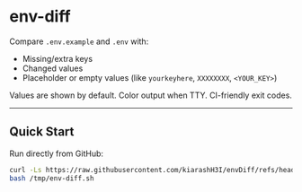 # env-diff

Compare `.env.example` and `.env` with:
- Missing/extra keys
- Changed values
- Placeholder or empty values (like `yourkeyhere`, `XXXXXXXX`, `<YOUR_KEY>`)

Values are shown by default. Color output when TTY. CI-friendly exit codes.

---

## Quick Start

Run directly from GitHub:

```bash
curl -Ls https://raw.githubusercontent.com/kiarashH3I/envDiff/refs/heads/main/env-diff.sh -o /tmp/env-diff.sh
bash /tmp/env-diff.sh
